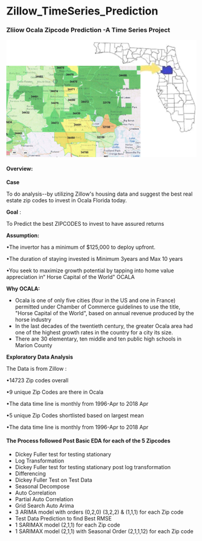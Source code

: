 # Zillow_TimeSeries_Prediction

### Zliiow Ocala Zipcode Prediction -A Time Series Project

![](images\Map_Ocala.png)		

#### Overview:

**Case**

To do analysis--by utilizing Zillow's housing data and suggest the best real estate zip codes to invest in Ocala Florida today.

**Goal** : 

To Predict the best ZIPCODES to invest to have assured returns

**Assumption:**

•The invertor has a minimum of $125,000 to deploy upfront.

•The duration of staying invested is Minimum 3years and Max 10 years

•You seek to maximize growth potential by tapping into home value appreciation in“ Horse Capital of the World" OCALA

**Why OCALA:**

- Ocala is one of only five cities (four in the US and one in France) permitted under Chamber of Commerce guidelines to use the title, "Horse Capital of the World", based on annual revenue produced by the horse industry
- In the last decades of the twentieth century, the greater Ocala area had one of the highest growth rates in the country for a city its size.
- There are 30 elementary, ten middle and ten public high schools in Marion County

**Exploratory Data Analysis**

The Data is from Zillow :

•14723 Zip codes overall

•9 unique Zip Codes are there in Ocala

•The data time line is monthly from 1996-Apr to 2018 Apr 

•5 unique Zip Codes shortlisted based on largest mean

•The data time line is monthly from 1996-Apr to 2018 Apr 

#### The Process followed Post Basic EDA for each of the 5 Zipcodes

- Dickey Fuller test for testing stationary
- Log Transformation
- Dickey Fuller test for testing stationary post log transformation
- Differencing
- Dickey Fuller Test on Test Data
- Seasonal Decompose
- Auto Correlation
- Partial Auto Correlation
- Grid Search Auto Arima
- 3 ARIMA model with orders (0,2,0) (3,2,2) & (1,1,1)  for each Zip code
- Test Data Prediction to find Best RMSE
- 1 SARIMAX model (2,1,1) for each Zip code 
- 1 SARIMAX model (2,1,1) with Seasonal Order (2,1,1,12) for each Zip code 

